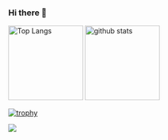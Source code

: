 ### Hi there 👋

<!--
**tomo1227/tomo1227** is a ✨ _special_ ✨ repository because its `README.md` (this file) appears on your GitHub profile.

Here are some ideas to get you started:

- 🔭 I’m currently working on ...
- 🌱 I’m currently learning ...
- 👯 I’m looking to collaborate on ...
- 🤔 I’m looking for help with ...
- 💬 Ask me about ...
- 📫 How to reach me: ...
- 😄 Pronouns: ...
- ⚡ Fun fact: ...
-->
<!-- [![Top Langs](https://github-readme-stats.vercel.app/api/top-langs/?username=tomo1227&theme=noctis_minimus&layout=compact)](https://github.com/anuraghazra/github-readme-stats)

[![Readme Card](https://github-readme-stats.vercel.app/api/pin/?username=tomo1227&repo=pathy&theme=noctis_minimus)](https://github.com/tomo1227/pathy)

[![Readme Card](https://github-readme-stats.vercel.app/api/pin/?username=tomo1227&repo=helpman&theme=noctis_minimus)](https://github.com/tomo1227/helpman)
 -->
 <p align="left"> 
  <img alt="Top Langs" height="150px" src="https://github-readme-stats.vercel.app/api/top-langs/?username=bearl27&layout=compact&count_private=true&show_icons=true&theme=tokyonight" />
  <img alt="github stats" height="150px" src="https://github-readme-stats.vercel.app/api?username=bearl27&count_private=true&show_icons=true&show_icons=true&theme=tokyonight" />
</p>

[![trophy](https://github-profile-trophy.vercel.app/?username=bearl27&theme=tokyonight&column=7)](https://github.com/tomo1227/github-profile-trophy)


[![](https://github-readme-streak-stats.herokuapp.com/?user=bearl27&theme=tokyonight)](https://github-readme-streak-stats.herokuapp.com/?user=tomo1227&theme=tokyonight)
